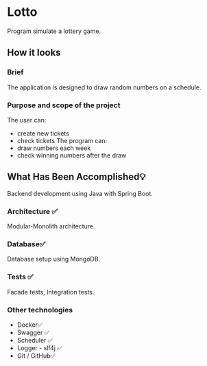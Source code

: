 # Lotto
Program simulate a lottery game.

## How it looks
### Brief
The application is designed to draw random numbers on a schedule. 
### Purpose and scope of the project
The user can:
- create new tickets
- check tickets
The program can:
- draw numbers each week
- check winning numbers after the draw
   
## What Has Been Accomplished💡
Backend development using Java with Spring Boot.

### Architecture ✅
Modular-Monolith architecture.

### Database✅
Database setup using MongoDB.

### Tests ✅
Facade tests, Integration tests.

### Other technologies
- Docker✅
- Swagger ✅
- Scheduler ✅
- Logger - slf4j ✅
- Git / GitHub✅
